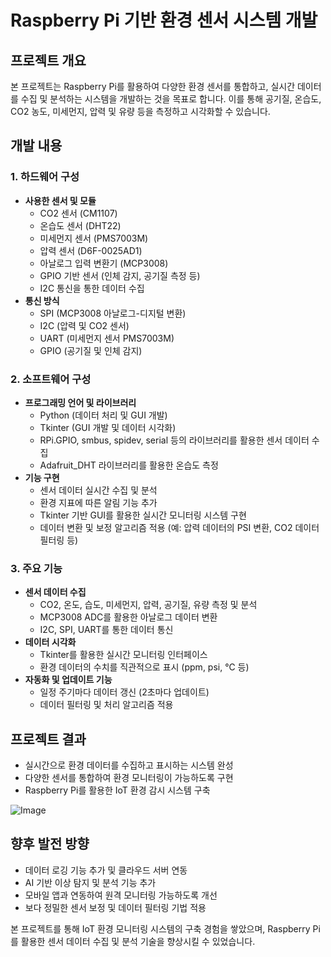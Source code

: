 # Raspberry Pi 기반 환경 센서 시스템 개발

## 프로젝트 개요

본 프로젝트는 Raspberry Pi를 활용하여 다양한 환경 센서를 통합하고, 실시간 데이터를 수집 및 분석하는 시스템을 개발하는 것을 목표로 합니다. 이를 통해 공기질, 온습도, CO2 농도, 미세먼지, 압력 및 유량 등을 측정하고 시각화할 수 있습니다.


## 개발 내용

### 1. 하드웨어 구성

- **사용한 센서 및 모듈**
    - CO2 센서 (CM1107)
    - 온습도 센서 (DHT22)
    - 미세먼지 센서 (PMS7003M)
    - 압력 센서 (D6F-0025AD1)
    - 아날로그 입력 변환기 (MCP3008)
    - GPIO 기반 센서 (인체 감지, 공기질 측정 등)
    - I2C 통신을 통한 데이터 수집
- **통신 방식**
    - SPI (MCP3008 아날로그-디지털 변환)
    - I2C (압력 및 CO2 센서)
    - UART (미세먼지 센서 PMS7003M)
    - GPIO (공기질 및 인체 감지)


### 2. 소프트웨어 구성

- **프로그래밍 언어 및 라이브러리**
    - Python (데이터 처리 및 GUI 개발)
    - Tkinter (GUI 개발 및 데이터 시각화)
    - RPi.GPIO, smbus, spidev, serial 등의 라이브러리를 활용한 센서 데이터 수집
    - Adafruit_DHT 라이브러리를 활용한 온습도 측정
- **기능 구현**
    - 센서 데이터 실시간 수집 및 분석
    - 환경 지표에 따른 알림 기능 추가
    - Tkinter 기반 GUI를 활용한 실시간 모니터링 시스템 구현
    - 데이터 변환 및 보정 알고리즘 적용 (예: 압력 데이터의 PSI 변환, CO2 데이터 필터링 등)


### 3. 주요 기능

- **센서 데이터 수집**
    - CO2, 온도, 습도, 미세먼지, 압력, 공기질, 유량 측정 및 분석
    - MCP3008 ADC를 활용한 아날로그 데이터 변환
    - I2C, SPI, UART를 통한 데이터 통신
- **데이터 시각화**
    - Tkinter를 활용한 실시간 모니터링 인터페이스
    - 환경 데이터의 수치를 직관적으로 표시 (ppm, psi, ℃ 등)
- **자동화 및 업데이트 기능**
    - 일정 주기마다 데이터 갱신 (2초마다 업데이트)
    - 데이터 필터링 및 처리 알고리즘 적용


## 프로젝트 결과

- 실시간으로 환경 데이터를 수집하고 표시하는 시스템 완성
- 다양한 센서를 통합하여 환경 모니터링이 가능하도록 구현
- Raspberry Pi를 활용한 IoT 환경 감시 시스템 구축

![Image](https://github.com/user-attachments/assets/c54fcdb9-9dd0-4982-90f4-8e4a727bc2ea)


## 향후 발전 방향

- 데이터 로깅 기능 추가 및 클라우드 서버 연동
- AI 기반 이상 탐지 및 분석 기능 추가
- 모바일 앱과 연동하여 원격 모니터링 가능하도록 개선
- 보다 정밀한 센서 보정 및 데이터 필터링 기법 적용

본 프로젝트를 통해 IoT 환경 모니터링 시스템의 구축 경험을 쌓았으며, Raspberry Pi를 활용한 센서 데이터 수집 및 분석 기술을 향상시킬 수 있었습니다.
